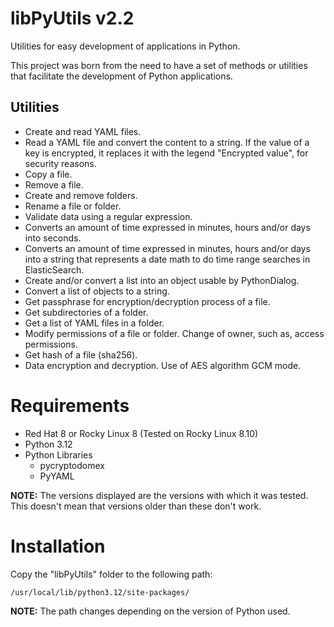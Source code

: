 # libPyUtils v2.2

Utilities for easy development of applications in Python.

This project was born from the need to have a set of methods or utilities that facilitate the development of Python applications.

## Utilities
- Create and read YAML files.
- Read a YAML file and convert the content to a string. If the value of a key is encrypted, it replaces it with the legend "Encrypted value", for security reasons.
- Copy a file.
- Remove a file.
- Create and remove folders.
- Rename a file or folder.
- Validate data using a regular expression.
- Converts an amount of time expressed in minutes, hours and/or days into seconds.
- Converts an amount of time expressed in minutes, hours and/or days into a string that represents a date math to do time range searches in ElasticSearch.
- Create and/or convert a list into an object usable by PythonDialog.
- Convert a list of objects to a string.
- Get passphrase for encryption/decryption process of a file.
- Get subdirectories of a folder.
- Get a list of YAML files in a folder.
- Modify permissions of a file or folder. Change of owner, such as, access permissions.
- Get hash of a file (sha256).
- Data encryption and decryption. Use of AES algorithm GCM mode.

# Requirements
- Red Hat 8 or Rocky Linux 8 (Tested on Rocky Linux 8.10)
- Python 3.12
- Python Libraries
  - pycryptodomex
  - PyYAML

**NOTE:** The versions displayed are the versions with which it was tested. This doesn't mean that versions older than these don't work.

# Installation

Copy the "libPyUtils" folder to the following path:

`/usr/local/lib/python3.12/site-packages/`

**NOTE:** The path changes depending on the version of Python used.
